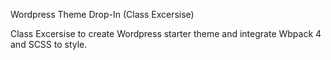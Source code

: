 Wordpress Theme Drop-In (Class Excersise)

Class Excersise to create Wordpress starter theme and integrate Wbpack 4 and SCSS to style. 